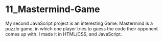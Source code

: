 # 11_Mastermind-Game
My second JavaScript project is an interesting Game. Mastermind is a puzzle game, in which one player tries to guess the code their opponent comes up with. I made it in HTML/CSS, and JavaScript.
